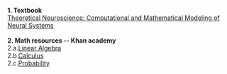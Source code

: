 <b>1. Textbook</b><br>
<a href="http://www.gatsby.ucl.ac.uk/~dayan/book/">Theoretical Neuroscience: Computational and Mathematical Modeling of Neural Systems</a><br>
<br>
<b>2. Math resources -- Khan academy</b><br>
2.a.<a href="https://www.khanacademy.org/math/linear-algebra">Linear Algebra</a><br>
2.b.<a href="https://www.khanacademy.org/math/differential-calculus">Calculus</a><br>
2.c.<a href="https://www.khanacademy.org/math/probability">Probability</a><br>
